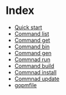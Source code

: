 Index
========

- [Quick start](quickstart.md)
- [Command list](list.md)
- [Command get](Get.md)
- [Command bin](Bin.md)
- [Command gen](Gen.md)
- [Commnad run](Run.md)
- [Command build](Build.md)
- [Commnad install](Install.md)
- [Commnad update](Update.md)
- [gopmfile](gopmfile.md)